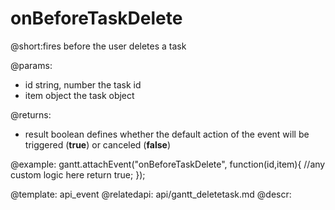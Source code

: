 onBeforeTaskDelete
=============

@short:fires before the user deletes a task 
	

@params:
- id	string, number	the task id
- item	object	the task object 

@returns:  
  - result     boolean       defines whether the default action of the event will be triggered (<b>true</b>) or canceled (<b>false</b>) 
 
@example:
gantt.attachEvent("onBeforeTaskDelete", function(id,item){
    //any custom logic here
	return true;
});

@template:	api_event
@relatedapi:
	api/gantt_deletetask.md
@descr:
